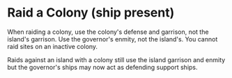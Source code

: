 # Raid a Colony (ship present)
When raiding a colony, use the colony's defense and garrison, not the island's garrison. Use the governor's enmity, not the island's. You cannot raid sites on an inactive colony.

Raids against an island with a colony still use the island garrison and enmity but the governor's ships may now act as defending support ships.
